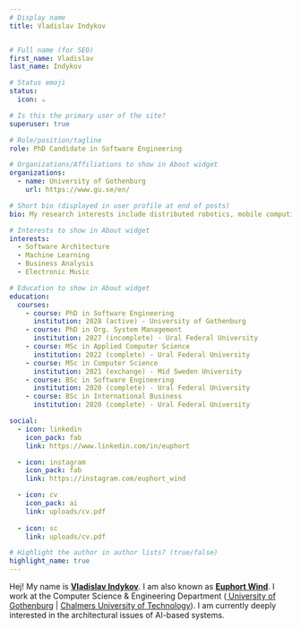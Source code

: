 ```yaml
---
# Display name
title: Vladislav Indykov


# Full name (for SEO)
first_name: Vladislav
last_name: Indykov

# Status emoji
status:
  icon: ☕️

# Is this the primary user of the site?
superuser: true

# Role/position/tagline
role: PhD Candidate in Software Engineering

# Organizations/Affiliations to show in About widget
organizations:
  - name: University of Gothenburg
    url: https://www.gu.se/en/

# Short bio (displayed in user profile at end of posts)
bio: My research interests include distributed robotics, mobile computing and programmable matter.

# Interests to show in About widget
interests:
  - Software Architecture
  - Machine Learning
  - Business Analysis
  - Electronic Music

# Education to show in About widget
education:
  courses:
    - course: PhD in Software Engineering
      institution: 2028 (active) - University of Gothenburg 
    - course: PhD in Org. System Management
      institution: 2027 (incomplete) - Ural Federal University 
    - course: MSc in Applied Computer Science
      institution: 2022 (complete) - Ural Federal University 
    - course: MSc in Computer Science
      institution: 2021 (exchange) - Mid Sweden University
    - course: BSc in Software Engineering
      institution: 2020 (complete) - Ural Federal University
    - course: BSc in International Business
      institution: 2020 (complete) - Ural Federal University

social:
  - icon: linkedin
    icon_pack: fab
    link: https://www.linkedin.com/in/euphort

  - icon: instagram
    icon_pack: fab
    link: https://instagram.com/euphort_wind 

  - icon: cv
    icon_pack: ai
    link: uploads/cv.pdf
  
  - icon: sc
    link: uploads/cv.pdf

# Highlight the author in author lists? (true/false)
highlight_name: true
---
```


Hej! My name is <b><u>Vladislav Indykov</b></u>. I am also known as <b><u>Euphort Wind</b></u>. I work at the Computer Science & Engineering Department (<a href = "https://www.gu.se/en/computer-science-engineering" target="_blank"> University of Gothenburg</a> | <a href = "https://www.chalmers.se/en/departments/cse/" target="_blank"> Chalmers University of Technology</a>). I am currently deeply interested in the architectural issues of AI-based systems. 
